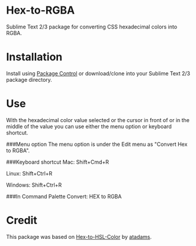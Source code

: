 Hex-to-RGBA
===========

Sublime Text 2/3 package for converting CSS hexadecimal colors into RGBA.

Installation
============

Install using [Package Control][1] or download/clone into your Sublime Text 2/3 package directory.

Use
===

With the hexadecimal color value selected or the cursor in front of or in the middle of the value you can use either the menu option or keyboard shortcut.

###Menu option
The menu option is under the Edit menu as "Convert Hex to RGBA".

###Keyboard shortcut
Mac: Shift+Cmd+R

Linux: Shift+Ctrl+R

Windows: Shift+Ctrl+R

###In Command Palette
Convert: HEX to RGBA

Credit
======

This package was based on [Hex-to-HSL-Color][2] by [atadams][3].

[1]: http://wbond.net/sublime_packages/package_control
[2]: https://github.com/atadams/Hex-to-HSL-Color/
[3]: https://github.com/atadams/
